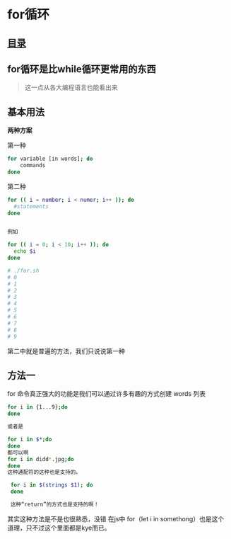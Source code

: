 # for循环
## [目录](./summary.md)
## for循环是比while循环更常用的东西
> 这一点从各大编程语言也能看出来
## 基本用法

**两种方案**

第一种

```bash
for variable [in words]; do
    commands
done
```
第二种

```bash
for (( i = number; i < numer; i++ )); do
  #statements
done
```
```bash

例如

for (( i = 0; i < 10; i++ )); do
  echo $i
done

# ./for.sh
# 0
# 1
# 2
# 3
# 4
# 5
# 6
# 7
# 8
# 9
```

第二中就是普遍的方法，我们只说说第一种

## 方法一

for 命令真正强大的功能是我们可以通过许多有趣的方式创建 words 列表

```bash
for i in {1...9};do
done

或者是

for i in $*;do
done
都可以啊
for i in didd*.jpg;do
done
这种通配符的这种也是支持的。

 for i in $(strings $1); do
 done

 这种“return”的方式也是支持的啊！
```
其实这种方法是不是也很熟悉，没错 在js中 for（let i in somethong）也是这个道理，只不过这个里面都是kye而已。
